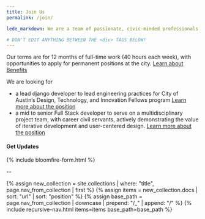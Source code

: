 ```yaml
---
title: Join Us
permalink: /join/

lede_markdown: We are a team of passionate, civic-minded professionals who work to bring the principles, values, and practices of the technology sector into government with one goal in mind - improving the lives of Austin's residents.

# DON'T EDIT ANYTHING BETWEEN THE <div> TAGS BELOW!
---
```



Our terms are for 12 months of full-time work (40 hours each week), with opportunities to apply for permanent positions at the city. [Learn about Benefits](/join/information/benefits/)



We are looking for 
* a lead django developer to lead engineering practices for City of Austin’s Design, Technology, and Innovation Fellows program [Learn more about the position](https://odd.austintexas.io/join/positions/lead-django-developer/) 
* a mid to senior Full Stack developer to serve on a multidisciplinary project team, with career civil servants, actively demonstrating the value of iterative development and user-centered design. [Learn more about the position](https://odd.austintexas.io/join/positions/Full-Stack-Developer/) 



#### Get Updates
{% include bloomfire-form.html %}


--

<div class="hidden-md hidden-lg hidden-xl" role="menu">
{% assign new_collection = site.collections | where: "title", page.nav_from_collection | first %}
{% assign items = new_collection.docs | sort: "url" | sort: "position" %}
{% assign base_path = page.nav_from_collection | downcase | prepend: "/_" | append: "/"  %}
{% include recursive-nav.html items=items base_path=base_path  %}
</div>

